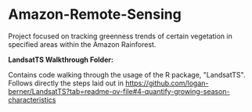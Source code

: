 # Amazon-Remote-Sensing
Project focused on tracking greenness trends of certain vegetation in specified areas within the Amazon Rainforest.

**LandsatTS Walkthrough Folder:**

Contains code walking through the usage of the R package, "LandsatTS". Follows directly the steps laid out in https://github.com/logan-berner/LandsatTS?tab=readme-ov-file#4-quantify-growing-season-characteristics
